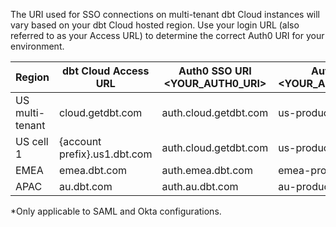 
The URI used for SSO connections on multi-tenant dbt Cloud instances will vary based on your dbt Cloud hosted region. Use your login URL (also referred to as your Access URL) to determine the correct Auth0 URI for your environment.

| Region | dbt Cloud Access URL | Auth0 SSO URI &lt;YOUR_AUTH0_URI&gt; | Auth0 Entity ID &lt;YOUR_AUTH0_ENTITYID&gt;* |
|--------|-----------------------|-------------------------------|----------------------------------------|
| US multi-tenant   | cloud.getdbt.com      | auth.cloud.getdbt.com | us-production-mt                       |
| US cell 1 | \{account prefix\}.us1.dbt.com | auth.cloud.getdbt.com | us-production-mt |
| EMEA   | emea.dbt.com         | auth.emea.dbt.com     | emea-production-mt                     |
| APAC   | au.dbt.com           | auth.au.dbt.com       | au-production-mt                       |

*Only applicable to SAML and Okta configurations.
